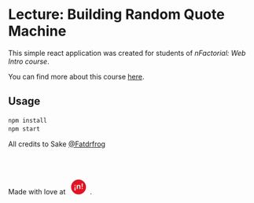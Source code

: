 # Lecture: Building Random Quote Machine

This simple react application was created for students of _nFactorial: Web Intro course_.

You can find more about this course [here](https://www.nfactorial.school/nfactorial-fullstack).

## Usage

```bash
npm install
npm start

```

All credits to Sake [@Fatdrfrog](https://github.com/Fatdrfrog)

Made with love at &nbsp; <img src="https://github.com/azhaubassar/nfactorial-webintro-reactapp/blob/master/nfactorial-logo.png" style="height:30px; padding-top:50px"/> &nbsp;.
